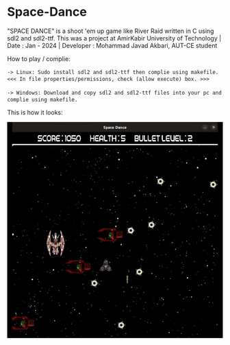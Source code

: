 # Space-Dance
"SPACE DANCE" is a shoot 'em up game like River Raid written in C using sdl2 and sdl2-ttf.
This was a project at AmirKabir University of Technology | Date : Jan - 2024 | Developer : Mohammad Javad Akbari, AUT-CE student


How to play / complie:

	-> Linux: Sudo install sdl2 and sdl2-ttf then complie using makefile.
	<<< In file properties/permissions, check (allow execute) box. >>>

	-> Windows: Download and copy sdl2 and sdl2-ttf files into your pc and complie using makefile.

This is how it looks:

![](https://github.com/Akbari-MJ/Space-Dance/blob/main/Src/Resources/runClip.gif)
